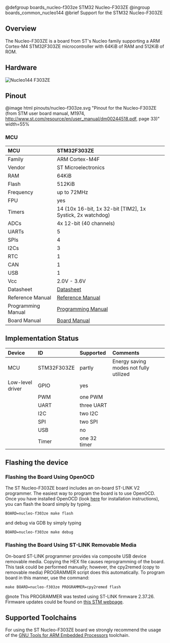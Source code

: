 @defgroup    boards_nucleo-f303ze STM32 Nucleo-F303ZE
@ingroup     boards_common_nucleo144
@brief       Support for the STM32 Nucleo-F303ZE

## Overview

The Nucleo-F303ZE is a board from ST's Nucleo family supporting a ARM Cortex-M4
STM32F303ZE microcontroller with 64KiB of RAM and 512KiB of ROM.

## Hardware

![Nucleo144 F303ZE](https://raw.githubusercontent.com/wiki/RIOT-OS/RIOT/images/nucleo144-board.png)

## Pinout

@image html pinouts/nucleo-f303ze.svg "Pinout for the Nucleo-F303ZE (from STM user board manual, M1974, http://www.st.com/resource/en/user_manual/dm00244518.pdf, page 33)" width=55%

### MCU
| MCU        | STM32F303ZE       |
|:---------- |:----------------- |
| Family     | ARM Cortex-M4F    |
| Vendor     | ST Microelectronics |
| RAM        | 64KiB             |
| Flash      | 512KiB            |
| Frequency  | up to 72MHz       |
| FPU        | yes               |
| Timers     | 14 (10x 16-bit, 1x 32-bit [TIM2], 1x Systick, 2x watchdog) |
| ADCs       | 4x 12-bit (40 channels) |
| UARTs      | 5                 |
| SPIs       | 4                 |
| I2Cs       | 3                 |
| RTC        | 1                 |
| CAN        | 1                 |
| USB        | 1                 |
| Vcc        | 2.0V - 3.6V       |
| Datasheet  | [Datasheet](https://www.st.com/resource/en/datasheet/stm32f303ze.pdf) |
| Reference Manual | [Reference Manual](http://www.st.com/web/en/resource/technical/document/reference_manual/DM00043574.pdf) |
| Programming Manual | [Programming Manual](http://www.st.com/web/en/resource/technical/document/programming_manual/DM00046982.pdf) |
| Board Manual | [Board Manual](https://www.st.com/resource/en/user_manual/dm00244518.pdf) |



## Implementation Status
| Device | ID        | Supported | Comments  |
|:------------- |:------------- |:------------- |:------------- |
| MCU        | STM32F303ZE   | partly    | Energy saving modes not fully utilized |
| Low-level driver | GPIO    | yes       | |
|        | PWM       | one PWM   | |
|        | UART      | three UART    | |
|        | I2C       | two I2C   | |
|        | SPI       | two SPI   | |
|        | USB       | no        | |
|        | Timer     | one 32 timer  | |


## Flashing the device

### Flashing the Board Using OpenOCD

The ST Nucleo-F303ZE board includes an on-board ST-LINK V2 programmer.
The easiest way to program the board is to use OpenOCD. Once you have
installed OpenOCD (look [here](https://github.com/RIOT-OS/RIOT/wiki/OpenOCD)
for installation instructions), you can flash the board simply by typing.

```
BOARD=nucleo-f303ze make flash
```
and debug via GDB by simply typing
```
BOARD=nucleo-f303ze make debug
```

### Flashing the Board Using ST-LINK Removable Media

On-board ST-LINK programmer provides via composite USB device removable media.
Copying the HEX file causes reprogramming of the board. This task
could be performed manually; however, the cpy2remed (copy to removable
media) PROGRAMMER script does this automatically. To program board in
this manner, use the command:
```
make BOARD=nucleo-f303ze PROGRAMMER=cpy2remed flash
```
@note This PROGRAMMER was tested using ST-LINK firmware 2.37.26. Firmware updates
could be found on [this STM webpage](https://www.st.com/en/development-tools/stsw-link007.html).


## Supported Toolchains
For using the ST Nucleo-F303ZE board we strongly recommend the usage of the
[GNU Tools for ARM Embedded Processors](https://launchpad.net/gcc-arm-embedded)
toolchain.
